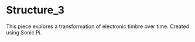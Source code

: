 # Structure_3
This piece explores a transformation of electronic timbre over time. Created using Sonic Pi.
